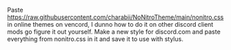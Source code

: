 Paste https://raw.githubusercontent.com/charabii/NoNitroTheme/main/nonitro.css in online themes on vencord, I dunno how to do it on other discord client mods go figure it out yourself. Make a new style for discord.com and paste everything from nonitro.css in it and save it to use with stylus.
